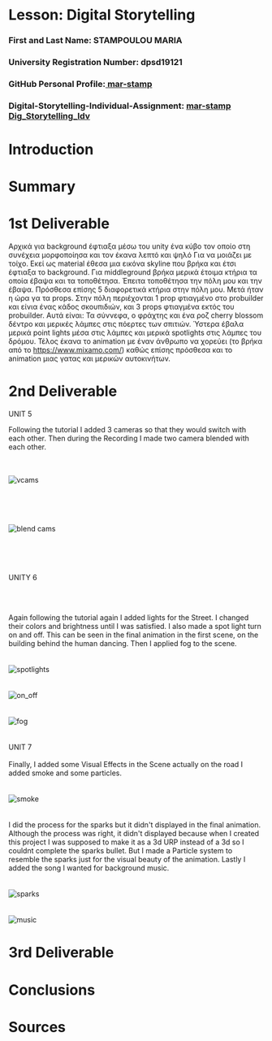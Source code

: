 # Lesson: Digital Storytelling

### First and Last Name: STAMPOULOU MARIA
### University Registration Number: dpsd19121
### GitHub Personal Profile:[ mar-stamp](https://github.com/mar-stamp)
### Digital-Storytelling-Individual-Assignment: [mar-stamp Dig_Storytelling_Idv](https://github.com/mar-stamp/Digital-Storytelling-Individual-Assignment)

# Introduction



# Summary


# 1st Deliverable

Aρχικά για background έφτιαξα μέσω του unity ένα κύβο τον οποίο στη συνέχεια μορφοποίησα και τον έκανα λεπτό και ψηλό Για να μοιάζει με τοίχο. Εκεί ως material έθεσα μια εικόνα skyline που βρήκα και έτσι έφτιαξα το background. Για middleground βρήκα μερικά έτοιμα κτήρια τα οποία έβαψα και τα τοποθέτησα. Έπειτα τοποθέτησα την πόλη μου και την έβαψα. Πρόσθεσα επίσης 5 διαφορετικά κτήρια στην πόλη μου. Μετά ήταν η ώρα γα τα props. Στην πόλη περιέχονται 1 prop φτιαγμένο στο probuilder και είνια ένας κάδος σκουπιδιών, και 3 props φτιαγμένα εκτός του probuilder. Αυτά είναι: Τα σύννεφα, ο φράχτης και ένα ροζ cherry blossom δέντρο και μερικές λάμπες στις πόερτες των σπιτιών. Ύστερα έβαλα μερικά point lights μέσα στις λάμπες και μερικά spotlights στις λάμπες του δρόμου. Τέλος έκανα το animation με έναν άνθρωπο να χορεύει (το βρήκα από το https://www.mixamo.com/) καθώς επίσης πρόσθεσα και το animation μιας γατας και μερικών αυτοκινήτων.

# 2nd Deliverable

UNIT 5

Following the tutorial I added 3 cameras so that they would switch with each other. Then during the Recording I made two camera blended with each other.
<br>
<br>
<br>

![vcams](https://user-images.githubusercontent.com/100956389/236769910-a4227ab0-7e18-48c4-977a-dc8be93813a7.PNG)

<br>
<br>
<br>

![blend cams](https://user-images.githubusercontent.com/100956389/236770014-1b222394-61bc-4aef-aba0-d2d903920663.PNG)

<br>
<br>
<br>

UNITY 6

<br>
<br>

Again following the tutorial again I added lights for the Street. I changed their colors and brightness until I was satisfied. I also made a spot light turn on and off. This can be seen in the final animation in the first scene, on the building behind the human dancing. Then I applied fog to the scene.
<br>
<br>
<br>
![spotlights](https://user-images.githubusercontent.com/100956389/236770909-00301980-de9a-430a-a926-988f61c01aea.PNG)
<br>
<br>
<br>
![on_off](https://user-images.githubusercontent.com/100956389/236774097-1e75b33a-6a61-4be8-9547-ece4505fd1e0.PNG)
<br>
<br>
<br>
![fog](https://user-images.githubusercontent.com/100956389/236771408-98b66334-99f1-40a3-a13b-2ad31dd77e58.PNG)
<br>
<br>
<br>
UNIT 7
<br>
<br>
Finally, I added some Visual Effects in the Scene actually on the road I added smoke and some particles. 
<br>
<br>
<br>
![smoke](https://user-images.githubusercontent.com/100956389/236772243-9f0e4d2f-2b6a-464b-ac0f-8d5b8f7635a9.PNG)
<br>
<br>
<br>
I did the process for the sparks but it didn't displayed in the final animation. Although the process was right, it didn't displayed because when I created this project I was supposed to make it as a 3d URP instead of a 3d so I couldnt complete the sparks bullet. But I made a Particle system to resemble the sparks just for the visual beauty of the animation. 
Lastly I added the song I wanted for background music.
<br>
<br>
<br>
![sparks](https://user-images.githubusercontent.com/100956389/236773663-31c2c8a8-b978-45f1-8d46-7b4e49bfa401.PNG)
<br>
<br>
<br>
![music](https://user-images.githubusercontent.com/100956389/236774807-6480aeb7-5d37-443e-9f23-aa78328904e5.PNG)



# 3rd Deliverable 


# Conclusions


# Sources
